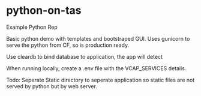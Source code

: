 # python-on-tas
Example Python Rep


Basic python demo with templates and bootstraped GUI. Uses gunicorn to serve the python from CF, so is production ready. 

Use cleardb to bind database to application, the app will detect 

When running locally, create a .env file with the VCAP_SERVICES details. 

Todo:
Seperate Static directory to seperate application so static files are not served by python but by web server. 
